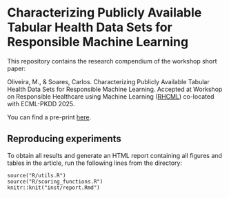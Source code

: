 # Characterizing Publicly Available Tabular Health Data Sets for Responsible Machine Learning

This repository contains the research compendium of the workshop short paper:

Oliveira, M., & Soares, Carlos. Characterizing Publicly Available Tabular Health Data Sets for Responsible Machine Learning. Accepted at Workshop on Responsible Healthcare using Machine Learning ([RHCML](https://rhcml.github.io/)) co-located with ECML-PKDD 2025.

You can find a pre-print [here](https://rhcml.github.io/assets/paper438.pdf).

## Reproducing experiments

To obtain all results and generate an HTML report containing all figures and tables in the article, run the following lines from the directory:

```
source("R/utils.R")
source("R/scoring_functions.R")
knitr::knit("inst/report.Rmd")
```
